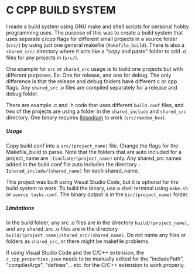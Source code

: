 C CPP BUILD SYSTEM
=
I made a build system using GNU make and shell scripts for personal hobby programming uses. The purpose of this was to create a build system that uses separate c/cpp flags for different small projects in a source folder (`src/`) by using just one general makefile (`Makefile_build`). There is also a `shared_src/` directory where it acts like a "copy and paste" folder to add .o files for any projects in (`src/`).

One example for `src` or `shared_src` usage is to build one projects but with different purposes. Ex: One for release, and one for debug. The only difference is that the release and debug folders have different c or cpp flags. Any `shared_src` .o files are compiled separately for a release and debug folder.

There are example .c and .h code that uses different `build.conf` files, and two of the projects are using a folder in the `shared_include` and `shared_src` directory. One binary requires [libsodium](https://doc.libsodium.org/) to work (`src/random_hex`).

##### Usage

Copy build.conf into a `src/(project_name)` file. Change the flags for the Makefile_build to parse. Note that the folders that are auto included for a project_name are `-Iinclude/(project_name)` only. Any shared_src names added in the build.conf file auto includes the directory `-Ishared_include/(shared_name)` for each shared_name. 

This project was built using Visual Studio Code, but it is optional for the build system to work. To build the binary, use a shell terminal using `make.sh` or `source tasks.conf`. The binary output is in the `bin/(project_name)` folder.

##### Limitations

In the build folder, any src .o files are in the directory `build/(project_name)`, and any shared_src .o files are in the directory `build/(project_name)/shared_src/(shared_name)`. Do not name any files or folders as `shared_src`, or there might be makefile problems.

If using Visual Studio Code and the C/C++ extension, the `c_cpp_properties.json` needs to be manually edited for the "includePath", "compilerArgs", "defines"... etc. for the C/C++ extension to work properly.
